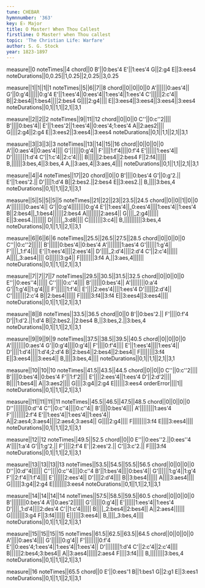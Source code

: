 ```yaml
---
tune: CHEBAR
hymnnumber: '363'
key: E♭ Major
title: O Master! When Thou Callest
firstline: O Master! when Thou callest
topic: 'The Christian Life: Warfare'
author: S. G. Stock
year: 1823-1897
---
```

measure||0
noteTimes||4
chord||0
B'||0:bes'4
E'||1:ees'4
G||2:g4
E||3:ees4
noteDurations||0,0.25||1,0.25||2,0.25||3,0.25

measure||1||1||1||1
noteTimes||5||6||7||8
chord||0||0||0||0
A'||||||0:aes'4||
G'||0:g'4||||||0:g'4
E'||1:ees'4||0:ees'4||1:ees'4||1:ees'4
C'||||||2:c'4||
B||2:bes4||1:bes4||||2:bes4
G||||2:g4||||
E||3:ees4||3:ees4||3:ees4||3:ees4
noteDurations||0,1||1,1||2,1||3,1

measure||2||2||2
noteTimes||9||11||12
chord||0||0||0
C''||0:c''2||||
B'||||0:bes'4||
E'||1:ees'2||1:ees'4||0:ees'4;1:ees'4
A||2:aes2||||
G||||2:g4||2:g4
E||3:ees2||3:ees4||3:ees4
noteDurations||0,1||1,1||2,1||3,1

measure||3||3||3||3
noteTimes||13||14||15||16
chord||0||0||0||0
A'||0:aes'4||0:aes'4||||
G'||||||0:g'4||
F'||||1:f'4||||0:f'4
E'||||||1:ees'4||
D'||||||||1:d'4
C'||1:c'4||2:c'4||||
B||||||2:bes4||2:bes4
F||2:f4||||||
B,||||||3:bes,4||3:bes,4
A,||3:aes,4||3:aes,4||||
noteDurations||0,1||1,1||2,1||3,1

measure||4||4
noteTimes||17||20
chord||0||0
B'||||0:bes'4
G'||0:g'2.||
E'||1:ees'2.||
D'||||1:d'4
B||2:bes2.||2:bes4
E||3:ees2.||
B,||||3:bes,4
noteDurations||0,1||1,1||2,1||3,1

measure||5||5||5||5||5
noteTimes||21||22||23||23.5||24.5
chord||0||0||1||0||0
A'||||||||0:aes'4||
G'||0:g'4||||||||0:g'4
E'||1:ees'4||_0:ees'4||||1:ees'4||1:ees'4
B||2:bes4||_1:bes4||||||2:bes4
A||||||||2:aes4||
G||||_2:g4||||||
E||3:ees4.||||||||
D||||||_3:d8||||
C||||||||3:c4||
B,||||||||||3:bes,4
noteDurations||0,1||1,1||2,1||3,1

measure||6||6||6||6
noteTimes||25.5||26.5||27.5||28.5
chord||0||0||0||0
C''||0:c''2||||||
B'||||||0:bes'4||0:bes'4
A'||||||||1:aes'4
G'||||||1:g'4||
F'||||_1:f'4||||
E'||1:ees'4||||2:ees'4||
D'||||_2:d'4||||2:d'4
C'||2:c'4||||||
A||||_3:aes4||||
G||||||3:g4||
F||||||||3:f4
A,||3:aes,4||||||
noteDurations||0,1||1,1||2,1||3,1

measure||7||7||7||7
noteTimes||29.5||30.5||31.5||32.5
chord||0||0||0||0
E''||0:ees''4||||||
C''||||0:c''4||||
B'||||||0:bes'4||
A'||||||||0:a'4
G'||1:g'4||1:g'4||||
F'||||||1:f'4||
E'||||2:ees'4||||1:ees'4
D'||||||2:d'4||
C'||||||||2:c'4
B||2:bes4||||||
F||||||3:f4||3:f4
E||3:ees4||3:ees4||||
noteDurations||0,1||1,1||2,1||3,1

measure||8||8
noteTimes||33.5||36.5
chord||0||0
B'||0:bes'2.||
F'||||0:f'4
D'||1:d'2.||1:d'4
B||2:bes2.||2:bes4
B,||3:bes,2.||3:bes,4
noteDurations||0,1||1,1||2,1||3,1

measure||9||9||9||9
noteTimes||37.5||38.5||39.5||40.5
chord||0||0||0||0
A'||||||||0:aes'4
G'||0:g'4||||0:g'4||
F'||||0:f'4||||
E'||1:ees'4||||1:ees'4||
D'||||1:d'4||||1:d'4;2:d'4
B||2:bes4||2:bes4||2:bes4||
F||||||||3:f4
E||3:ees4||||3:ees4||
B,||||3:bes,4||||
noteDurations||0,1||1,1||2,1||3,1

measure||10||10||10
noteTimes||41.5||43.5||44.5
chord||0||0||0
C''||0:c''2||||
B'||||0:bes'4||0:bes'4
F'||1:f'2||||
E'||||2:ees'4||1:ees'4
D'||2:d'2||||
B||||1:bes4||
A||3:aes2||||
G||||3:g4||2:g4
E||||||3:ees4
orderError||||1||
noteDurations||0,1||1,1||2,1||3,1

measure||11||11||11||11
noteTimes||45.5||46.5||47.5||48.5
chord||0||0||0||0
D''||||||||0:d''4
C''||0:c''4||||0:c''4||
B'||||0:bes'4||||
A'||||||||1:aes'4
F'||||||||2:f'4
E'||1:ees'4||1:ees'4||1:ees'4||
A||2:aes4;3:aes4||||2:aes4;3:aes4||
G||||2:g4||||
F||||||||3:f4
E||||3:ees4||||
noteDurations||0,1||1,1||2,1||3,1

measure||12||12
noteTimes||49.5||52.5
chord||0||0
E''||0:ees''2.||0:ees''4
A'||||1:a'4
G'||1:g'2.||
F'||||2:f'4
E'||2:ees'2.||
C'||3:c'2.||
F||||3:f4
noteDurations||0,1||1,1||2,1||3,1

measure||13||13||13||13
noteTimes||53.5||54.5||55.5||56.5
chord||0||0||0||0
D''||0:d''4||||||
C''||||0:c''4||||0:c''4
B'||1:bes'4||||0:bes'4||
G'||||||1:g'4||1:g'4
F'||2:f'4||1:f'4||||
E'||||||2:ees'4||
D'||||2:d'4||||
B||3:bes4||||||
A||||3:aes4||||
G||||||3:g4||2:g4
E||||||||3:ees4
noteDurations||0,1||1,1||2,1||3,1

measure||14||14||14||14
noteTimes||57.5||58.5||59.5||60.5
chord||0||0||0||0
B'||||||||0:bes'4
A'||0:aes'2||||||
G'||||||0:g'4||
E'||||||1:ees'4||1:ees'4
D'||||_1:d'4||||2:des'4
C'||1:c'4||||||
B||||_2:bes4||2:bes4||
A||2:aes4||||||
G||||||||3:g4
F||3:f4||||||
E||||||3:ees4||
B,||||_3:bes,4||||
noteDurations||0,1||1,1||2,1||3,1

measure||15||15||15||15
noteTimes||61.5||62.5||63.5||64.5
chord||0||0||0||0
A'||||0:aes'4||||
G'||||||0:g'4||
F'||||||||0:f'4
E'||0:ees'4;1:ees'4||1:ees'4||1:ees'4||
D'||||||||1:d'4
C'||2:c'4||2:c'4||||
B||||||2:bes4;3:bes4||
A||3:aes4||||||2:aes4
F||||3:f4||||
B,||||||||3:bes,4
noteDurations||0,1||1,1||2,1||3,1

measure||16
noteTimes||65.5
chord||0
E'||0:ees'1
B||1:bes1
G||2:g1
E||3:ees1
noteDurations||0,1||1,1||2,1||3,1

